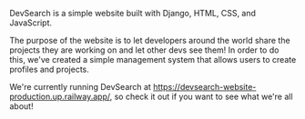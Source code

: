 DevSearch is a simple website built with Django, HTML, CSS, and JavaScript.

The purpose of the website is to let developers around the world share the projects they are working on and let other devs see them! In order to do this, we've created a simple management system that allows users to create profiles and projects.

We're currently running DevSearch at https://devsearch-website-production.up.railway.app/, so check it out if you want to see what we're all about!
